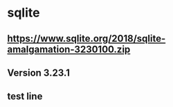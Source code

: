 # sqlite

## https://www.sqlite.org/2018/sqlite-amalgamation-3230100.zip

## Version 3.23.1

## test line

